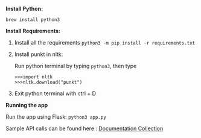 **Install Python:**

`brew install python3`

**Install Requirements:**

1. Install all the requirements
  `python3 -m pip install -r requirements.txt`

2. Install punkt in nltk:

    Run python terminal by typing `python3`, then type

    ```
    >>>import nltk
    >>>nltk.download("punkt")
    ```

3. Exit python terminal with ctrl + D

**Running the app**

Run the app using Flask:
`python3 app.py`


Sample API calls can be found here : [Documentation Collection](https://documenter.getpostman.com/view/26052824/2s93CPqCVN)




